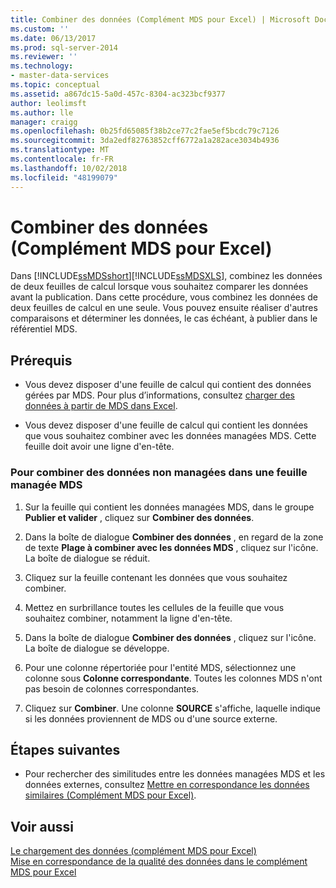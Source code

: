 ```yaml
---
title: Combiner des données (Complément MDS pour Excel) | Microsoft Docs
ms.custom: ''
ms.date: 06/13/2017
ms.prod: sql-server-2014
ms.reviewer: ''
ms.technology:
- master-data-services
ms.topic: conceptual
ms.assetid: a867dc15-5a0d-457c-8304-ac323bcf9377
author: leolimsft
ms.author: lle
manager: craigg
ms.openlocfilehash: 0b25fd65085f38b2ce77c2fae5ef5bcdc79c7126
ms.sourcegitcommit: 3da2edf82763852cff6772a1a282ace3034b4936
ms.translationtype: MT
ms.contentlocale: fr-FR
ms.lasthandoff: 10/02/2018
ms.locfileid: "48199079"
---
```

# <a name="combine-data-mds-add-in-for-excel"></a>Combiner des données (Complément MDS pour Excel)
  Dans [!INCLUDE[ssMDSshort](../../includes/ssmdsshort-md.md)][!INCLUDE[ssMDSXLS](../../includes/ssmdsxls-md.md)], combinez les données de deux feuilles de calcul lorsque vous souhaitez comparer les données avant la publication. Dans cette procédure, vous combinez les données de deux feuilles de calcul en une seule. Vous pouvez ensuite réaliser d'autres comparaisons et déterminer les données, le cas échéant, à publier dans le référentiel MDS.  
  
## <a name="prerequisites"></a>Prérequis  
  
-   Vous devez disposer d'une feuille de calcul qui contient des données gérées par MDS. Pour plus d’informations, consultez [charger des données à partir de MDS dans Excel](export-data-to-excel-from-master-data-services.md).  
  
-   Vous devez disposer d'une feuille de calcul qui contient les données que vous souhaitez combiner avec les données managées MDS. Cette feuille doit avoir une ligne d'en-tête.  
  
### <a name="to-combine-non-managed-data-into-an-mds-managed-sheet"></a>Pour combiner des données non managées dans une feuille managée MDS  
  
1.  Sur la feuille qui contient les données managées MDS, dans le groupe **Publier et valider** , cliquez sur **Combiner des données**.  
  
2.  Dans la boîte de dialogue **Combiner des données** , en regard de la zone de texte **Plage à combiner avec les données MDS** , cliquez sur l'icône. La boîte de dialogue se réduit.  
  
3.  Cliquez sur la feuille contenant les données que vous souhaitez combiner.  
  
4.  Mettez en surbrillance toutes les cellules de la feuille que vous souhaitez combiner, notamment la ligne d'en-tête.  
  
5.  Dans la boîte de dialogue **Combiner des données** , cliquez sur l'icône. La boîte de dialogue se développe.  
  
6.  Pour une colonne répertoriée pour l'entité MDS, sélectionnez une colonne sous **Colonne correspondante**. Toutes les colonnes MDS n'ont pas besoin de colonnes correspondantes.  
  
7.  Cliquez sur **Combiner**. Une colonne **SOURCE** s'affiche, laquelle indique si les données proviennent de MDS ou d'une source externe.  
  
## <a name="next-steps"></a>Étapes suivantes  
  
-   Pour rechercher des similitudes entre les données managées MDS et les données externes, consultez [Mettre en correspondance les données similaires &#40;Complément MDS pour Excel&#41;](match-similar-data-mds-add-in-for-excel.md).  
  
## <a name="see-also"></a>Voir aussi  
 [Le chargement des données &#40;complément MDS pour Excel&#41;](overview-exporting-data-to-excel-mds-add-in-for-excel.md)   
 [Mise en correspondance de la qualité des données dans le complément MDS pour Excel](data-quality-matching-in-the-mds-add-in-for-excel.md)  
  
  
